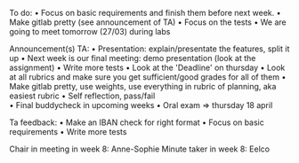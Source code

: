 To do:
•	Focus on basic requirements and finish them before next week.
•	Make gitlab pretty (see announcement of TA)
•	Focus on the tests
•	We are going to meet tomorrow (27/03) during labs

Announcement(s) TA:
•	Presentation: explain/presentate the features, split it up
•	Next week is our final meeting: demo presentation (look at the assignment)
•	Write more tests
•	Look at the 'Deadline' on thursday
•	Look at all rubrics and make sure you get sufficient/good grades for all of them
•	Make gitlab pretty, use weights, use everything in rubric of planning, aka easiest rubric
•	Self reflection, pass/fail  
•	Final buddycheck in upcoming weeks
•	Oral exam => thursday 18 april

Ta feedback:
•   Make an IBAN check for right format
•   Focus on basic requirements 
•   Write more tests

Chair in meeting in week 8: Anne-Sophie
Minute taker in week 8: Eelco
